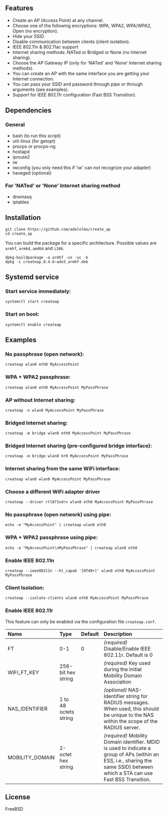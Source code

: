 ## Features
* Create an AP (Access Point) at any channel.
* Choose one of the following encryptions: WPA, WPA2, WPA/WPA2, Open (no encryption).
* Hide your SSID.
* Disable communication between clients (client isolation).
* IEEE 802.11n & 802.11ac support
* Internet sharing methods: NATed or Bridged or None (no Internet sharing).
* Choose the AP Gateway IP (only for 'NATed' and 'None' Internet sharing methods).
* You can create an AP with the same interface you are getting your Internet connection.
* You can pass your SSID and password through pipe or through arguments (see examples).
* Support for IEEE 802.11r configuration (Fast BSS Transition).

## Dependencies
### General
* bash (to run this script)
* util-linux (for getopt)
* procps or procps-ng
* hostapd
* iproute2
* iw
* iwconfig (you only need this if 'iw' can not recognize your adapter)
* haveged (optional)

### For 'NATed' or 'None' Internet sharing method
* dnsmasq
* iptables


## Installation

    git clone https://github.com/adelolmo/create_ap
    cd create_ap

You can build the package for a specific architecture. Possible values are `armhf`, `arm64`, `amd64` and `i386`. 

    dpkg-buildpackage -a armhf -us -uc -b
    dpkg -i createap_0.4.6~ado3_armhf.deb

## Systemd service
### Start service immediately:
    systemctl start createap

### Start on boot:
    systemctl enable createap


## Examples
### No passphrase (open network):
    createap wlan0 eth0 MyAccessPoint

### WPA + WPA2 passphrase:
    createap wlan0 eth0 MyAccessPoint MyPassPhrase

### AP without Internet sharing:
    createap -n wlan0 MyAccessPoint MyPassPhrase

### Bridged Internet sharing:
    createap -m bridge wlan0 eth0 MyAccessPoint MyPassPhrase

### Bridged Internet sharing (pre-configured bridge interface):
    createap -m bridge wlan0 br0 MyAccessPoint MyPassPhrase

### Internet sharing from the same WiFi interface:
    createap wlan0 wlan0 MyAccessPoint MyPassPhrase

### Choose a different WiFi adapter driver
    createap --driver rtl871xdrv wlan0 eth0 MyAccessPoint MyPassPhrase

### No passphrase (open network) using pipe:
    echo -e "MyAccessPoint" | createap wlan0 eth0

### WPA + WPA2 passphrase using pipe:
    echo -e "MyAccessPoint\nMyPassPhrase" | createap wlan0 eth0

### Enable IEEE 802.11n
    createap --ieee80211n --ht_capab '[HT40+]' wlan0 eth0 MyAccessPoint MyPassPhrase

### Client Isolation:
    createap --isolate-clients wlan0 eth0 MyAccessPoint MyPassPhrase

### Enable IEEE 802.11r

This feature can only be enabled via the configuration file `createap.conf`.

| Name | Type | Default | Description |
|:---|:---|:---|:---|
| FT | 0-1 | 0 | *(required)* Disable/Enable IEEE 802.11r. Default is 0 |
| WIFI_FT_KEY | 256-bit hex string | |*(required)* Key used during the Initial Mobility Domain Association|
| NAS_IDENTIFIER | 1 to 48 octets string | | *(optional)* NAS-Identifier string for RADIUS messages. When used, this should be unique to the NAS within the scope of the RADIUS server.|
| MOBILITY_DOMAIN | 2-octet hex string | | *(required)* Mobility Domain identifier. MDID is used to indicate a group of APs (within an ESS, i.e., sharing the same SSID) between which a STA can use Fast BSS Transition.|     

## License
FreeBSD
